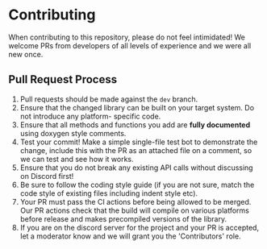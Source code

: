 # Contributing

When contributing to this repository, please do not feel intimidated! We welcome PRs from developers of all levels of experience and we were all new once.

## Pull Request Process

1. Pull requests should be made against the `dev` branch.
2. Ensure that the changed library can be built on your target system. Do not introduce any platform-
   specific code.
3. Ensure that all methods and functions you add are **fully documented** using doxygen style comments.
4. Test your commit! Make a simple single-file test bot to demonstrate the change, include this with the PR 
   as an attached file on a comment, so we can test and see how it works.
5. Ensure that you do not break any existing API calls without discussing on Discord first!
6. Be sure to follow the coding style guide (if you are not sure, match the code style of existing files
   including indent style etc).
7. Your PR must pass the CI actions before being allowed to be merged. Our PR actions check that the
   build will compile on various platforms before release and makes precompiled versions of the library.
8. If you are on the discord server for the project and your PR is accepted, let a moderator know and we
   will grant you the 'Contributors' role.
